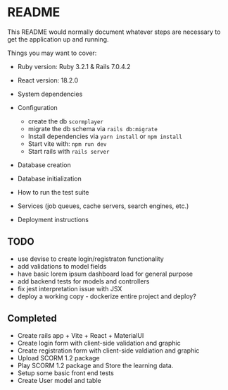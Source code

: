 # README

This README would normally document whatever steps are necessary to get the
application up and running.

Things you may want to cover:

* Ruby version: Ruby 3.2.1 & Rails 7.0.4.2
* React version: 18.2.0
* System dependencies

* Configuration
  * create the db `scormplayer`
  * migrate the db schema via `rails db:migrate`
  * Install dependencies via `yarn install` or `npm install`
  * Start vite with: `npm run dev`
  * Start rails with `rails server`

* Database creation

* Database initialization

* How to run the test suite

* Services (job queues, cache servers, search engines, etc.)

* Deployment instructions

## TODO

* use devise to create login/registraton functionality
* add validations to model fields
* have basic lorem ipsum dashboard load for general purpose
* add backend tests for models and controllers
* fix jest interpretation issue with JSX
* deploy a working copy - dockerize entire project and deploy?

## Completed

* Create rails app + Vite + React + MaterialUI
* Create login form with client-side validation and graphic
* Create registration form with client-side valdiation and graphic
* Upload SCORM 1.2 package
* Play SCORM 1.2 package and Store the learning data.
* Setup some basic front end tests
* Create User model and table
